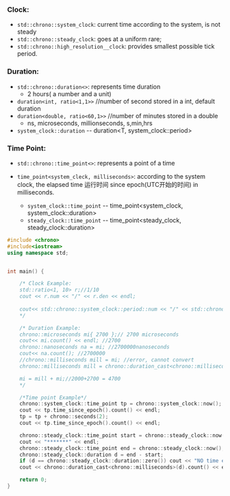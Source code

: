 ### Clock:
- ```std::chrono::system_clock```:	current time according to the system, is not steady
- ```std::chrono::steady_clock```:	goes at a uniform rare;
- ```std::chrono::high_resolution__clock```: provides smallest possible tick period.

### Duration:
- ```std::chrono::duration<>```: represents time duration
	- 2 hours( a number and a unit)
- ```duration<int, ratio<1,1>>``` //number of second stored in a int, default duration
- ```duration<double, ratio<60,1>>``` //number of minutes stored in a double
  - ns, microseconds, millionseconds, s,min,hrs
- ```system_clock::duration``` -- duration<T, system_clock::period>

### Time Point:
- ```std::chrono::time_point<>```: represents a point of a time
- ```time_point<system_cleck, milliseconds>```: according to the system clock, the elapsed time 运行时间 since epoch(UTC开始的时间) in milliseconds.

	- ```system_clock::time_point``` -- time_point<system_clock, system_clock::duration>
	- ```steady_clock::time_point``` -- time_point<steady_clock, steady_clock::duration>
  
  
```C++
#include <chrono>
#include<iostream>
using namespace std;


int main() {

	/* Clock Example:
	std::ratio<1, 10> r;//1/10
	cout << r.num << "/" << r.den << endl;
	
	cout<< std::chrono::system_clock::period::num << "/" << std::chrono::system_clock::period::den << endl;
	*/

	/* Duration Example:
	chrono::microseconds mi{ 2700 };// 2700 microseconds
	cout<< mi.count() << endl; //2700
	chrono::nanoseconds na = mi; //2700000nanoseconds
	cout<< na.count(); //2700000
	//chrono::milliseconds mill = mi; //error, cannot convert
	chrono::milliseconds mill = chrono::duration_cast<chrono::milliseconds>(mi); //2 milliseconds

	mi = mill + mi;//2000+2700 = 4700
	*/

	/*Time point Example*/
	chrono::system_clock::time_point tp = chrono::system_clock::now(); // current time of system clock
	cout << tp.time_since_epoch().count() << endl;
	tp = tp + chrono::seconds(2);
	cout << tp.time_since_epoch().count() << endl;

	chrono::steady_clock::time_point start = chrono::steady_clock::now();
	cout << "*******" << endl;
	chrono::steady_clock::time_point end = chrono::steady_clock::now();
	chrono::steady_clock::duration d = end - start;
	if (d == chrono::steady_clock::duration::zero()) cout << "NO time elapsed"<<endl;
	cout << chrono::duration_cast<chrono::milliseconds>(d).count() << endl;

	return 0;
}
```
